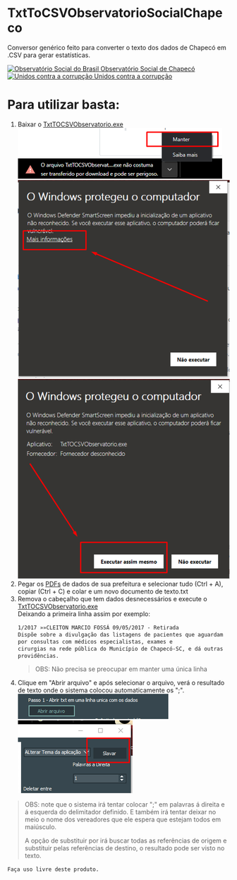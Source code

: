 # TxtToCSVObservatorioSocialChapeco
<p>Conversor genérico feito para converter o texto dos dados de Chapecó em .CSV para gerar estatísticas.</p>

<a href="http://chapeco.osbrasil.org.br/">
  <img src="http://chapeco.osbrasil.org.br/wp-content/uploads/sites/57/2019/06/cropped-OSB_LOGO_OFICIAL_Chapecó.png"
     alt="Observatório Social do Brasil" style="max-height:73px;" class="img-responsive"> 	
  <span class="hidden">Observatório Social de Chapecó</span>
</a>
<a href="http://unidoscontraacorrupcao.org.br/">
						<img src="http://unidoscontraacorrupcao.org.br/wp-content/themes/unidoscontraacorrupcao/assets/img/logo-header.png" alt="Unidos contra a corrupção" style="max-height:73px;" class="img-responsive"> 						
                            <span class="hidden">Unidos contra a corrupção</span>
                        </a> 
                        
<h1 id="header-1">Para utilizar basta:</h1>
<ol>
  <li>Baixar o <a class="js-navigation-open" title="TxtTOCSVObservatorio.exe" id="7003021866aeb19adba87a39472bf741-a2579beb9d115585c1a928bd021e49f034502d60" 
href="https://github.com/FabricioCoimbra/ObservatorioSocialChapeco_Conversor/releases/tag/1.0.0">TxtTOCSVObservatorio.exe</a></li>
  
 <img src="https://github.com/FabricioCoimbra/ObservatorioSocialChapeco_Conversor/blob/master/Tutorial/Manter.png?raw=true" alt="Manter.png">
 
 <img src="https://github.com/FabricioCoimbra/ObservatorioSocialChapeco_Conversor/blob/master/Tutorial/Protegeu.png?raw=true" alt="Protegeu.png">
 
 <img src="https://github.com/FabricioCoimbra/ObservatorioSocialChapeco_Conversor/blob/master/Tutorial/MesmoAssim.png?raw=true" alt="MesmoAssim.png">
  
  <li>Pegar os <a class="js-navigation-open" title="Documentos de exemplo 2017 a 2019" id="4330253697ef87d348ab8fc1809bdf9b-3d04e5b56f6ba60ced72e74bf4d42af9f3b4d92f" href="https://github.com/FabricioCoimbra/ObservatorioSocialChapeco_Conversor/tree/master/Documentos%20de%20exemplo%202017%20a%202019">PDFs</a> de dados de sua prefeitura e  selecionar tudo (Ctrl + A), copiar (Ctrl + C) e colar e um novo documento de texto.txt</li>
  
  <li>Remova o cabeçalho que tem dados desnecessários e execute o <a class="js-navigation-open" title="TxtTOCSVObservatorio.exe" href="https://github.com/FabricioCoimbra/ObservatorioSocialChapeco_Conversor/releases/tag/1.0.0">TxtTOCSVObservatorio.exe</a><br> Deixando a primeira linha assim por exemplo:</li>
  <div class="highlighter-rouge"><div class="highlight"><pre class="highlight"><code>1/2017 »»CLEITON MARCIO FOSSÁ 09/05/2017 - Retirada
Dispõe sobre a divulgação das listagens de pacientes que aguardam por consultas com médicos especialistas, exames e
cirurgias na rede pública do Município de Chapecó-SC, e dá outras providências.
</code></pre></div></div>
<blockquote>
  <p> OBS: Não precisa se preocupar em manter uma única linha</p>
</blockquote>
  <li>Clique em "Abrir arquivo" e após selecionar o arquivo, verá o resultado de texto onde o sistema colocou automaticamente os ";".</li>
  
  <img src="https://github.com/FabricioCoimbra/ObservatorioSocialChapeco_Conversor/blob/master/Tutorial/AbrirArquivo.png?raw=true" alt="AbrirArquivo.png">
  
  <img src="https://github.com/FabricioCoimbra/ObservatorioSocialChapeco_Conversor/blob/master/Tutorial/Salvar.png?raw=true" alt="Salvar.png">
  
</ol>

<blockquote>
  <p> OBS: note que o sistema irá tentar colocar ";" em palavras á direita e á esquerda do delimitador definido. E também irá tentar deixar no meio o nome dos vereadores que ele espera que estejam todos em maiúsculo.</p>

  <p> A opção de substituir por irá buscar todas as referências de origem e substituir pelas referências de destino, o resultado pode ser visto no texto.
</p>
</blockquote>

<div class="highlighter-rouge"><div class="highlight"><pre class="highlight"><code>Faça uso livre deste produto.
</code></pre></div></div>
